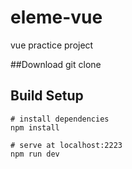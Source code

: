 # eleme-vue

vue practice project

##Download
    git clone 

## Build Setup
    # install dependencies
    npm install
    
    # serve at localhost:2223
    npm run dev
    
